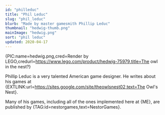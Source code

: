```yaml
---
id: "philleduc"
title: "Phil Leduc"
slug: "phil_leduc"
blurb: "Made by master gamesmith Phillip Leduc"
thumbnail: "hedwig-thumb.png"
mainImage: "hedwig.png"
sort: "phil leduc"
updated: 2020-04-17
---
```


{PIC:name=hedwig.png,cred=Render by LEGO,credurl=https://www.lego.com/product/hedwig-75979,title=The owl in the nest?}

Phillip Leduc is a very talented American game designer. He writes about his games at {EXTLINK:url=https://sites.google.com/site/theowlsnest02,text=The Owl's Nest}.

Many of his games, including all of the ones implemented here at {ME}, are published by {TAG:id=nestorgames,text=NestorGames}.
